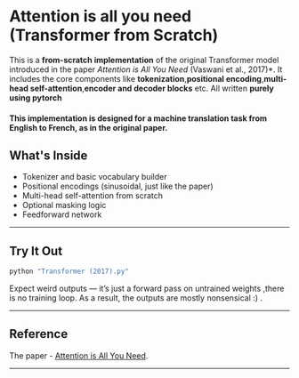 # Attention is all you need (Transformer from Scratch)

This is a **from-scratch implementation** of the original Transformer model introduced in the paper *Attention is All You Need* (Vaswani et al., 2017)*. It includes the core components like **tokenization**,**positional encoding**,**multi-head self-attention**,**encoder and decoder blocks** etc. All written **purely using pytorch**

#### This implementation is designed for a machine translation task from English to French, as in the original paper.



##  What's Inside

* Tokenizer and basic vocabulary builder
* Positional encodings (sinusoidal, just like the paper)
* Multi-head self-attention from scratch
* Optional masking logic
* Feedforward network
---

##  Try It Out

```bash
python "Transformer (2017).py"
```

Expect weird outputs — it’s just a forward pass on untrained weights ,there is no training loop. As a result, the outputs are mostly nonsensical :) .

---
## Reference

 The paper - [Attention is All You Need](https://arxiv.org/pdf/1706.03762).

---

